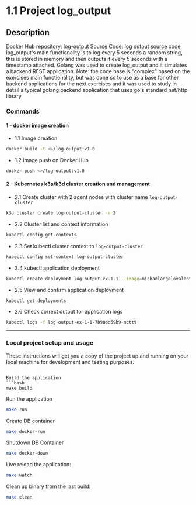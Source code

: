 # 1.1 Project log_output

## Description
 Docker Hub repository: [log-output](https://hub.docker.com/layers/michaelangelovalente/log-output/v1.0/images/sha256-d6f49f4b33d256e739cf9e8a35320af7f6a87dee84d324de739eee89ae549d54)
 Source Code: [log output source code]()
 log_output's main functionality is to log every 5 seconds a random string, this is stored in memory and then outputs it every 5 seconds with a timestamp attached.
 Golang was used to create log_output and it simulates a backend REST application.
 Note: the code base is "complex" based on the exercises main functionality, but was done so to use as a base for other backend applications for the next exercises and
       it was used to study in detail a typical golang backend application that uses go's standard net/http library

### Commands

#### 1 - docker image creation

 - 1.1 Image creation
```bash
docker build -t <>/log-output:v1.0

```

- 1.2 Image push on Docker Hub

```bash
docker push <>/log-output:v1.0
```

#### 2 - Kubernetes k3s/k3d cluster creation and management

- 2.1 Create cluster with 2 agent nodes with cluster name `log-output-cluster`

```bash
k3d cluster create log-output-cluster -a 2
```

- 2.2 Cluster list and context information
```bash
kubectl config get-contexts
```

- 2.3 Set kubectl cluster context to `log-output-cluster`
```bash
kubectl config set-context log-output-cluster
```

- 2.4 kubectl application deployment
```bash
kubectl create deployment log-output-ex-1-1 --image=michaelangelovalente/log-output:v1.0
```

- 2.5 View and confirm application deployment
```bash
kubectl get deployments
```

- 2.6 Check correct output for application logs
```bash
kubectl logs -f log-output-ex-1-1-7b98bd59b9-nctt9
```
---

### Local project setup and usage
These instructions will get you a copy of the project up and running on your local machine for development and testing purposes.
```

Build the application
```bash
make build
```

Run the application
```bash
make run
```
Create DB container
```bash
make docker-run
```

Shutdown DB Container
```bash
make docker-down
```
Live reload the application:
```bash
make watch
```

Clean up binary from the last build:
```bash
make clean
```

<!-- Run build make command with tests -->
<!-- ```bash -->
<!-- make all -->
